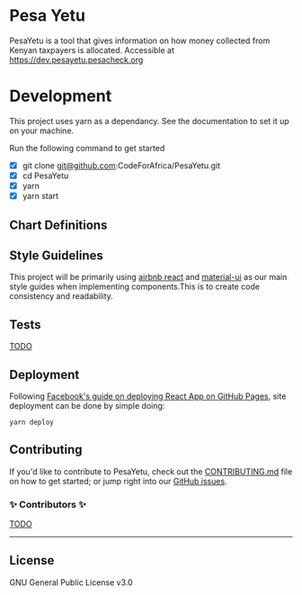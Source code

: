 # Pesa Yetu
PesaYetu is a tool that gives information on how money collected from Kenyan taxpayers is allocated. Accessible at https://dev.pesayetu.pesacheck.org

# Development

This project uses yarn as a dependancy. See the documentation to set it up on your machine.

Run the following command to get started

- [x] git clone git@github.com:CodeForAfrica/PesaYetu.git
- [x] cd PesaYetu
- [x] yarn
- [x] yarn start

## Chart Definitions




## Style Guidelines

This project will be primarily using [airbnb react](https://github.com/airbnb/javascript/tree/master/react) and [material-ui](https://material-ui.com/) as our main style guides when implementing components.This is to create code consistency and readability.

## Tests

[TODO](https://github.com/facebook/create-react-app/blob/master/packages/react-scripts/template/README.md#running-tests)

## Deployment

Following [Facebook's guide on deploying React App on GitHub Pages](https://github.com/facebook/create-react-app/blob/master/packages/react-scripts/template/README.md#github-pages), site deployment can be done by simple doing:

```shell
yarn deploy
```

## Contributing

If you'd like to contribute to PesaYetu, check out the [CONTRIBUTING.md](./CONTRIBUTING.md) file on how to get started; or jump right into our [GitHub issues](issues).


### ✨ Contributors ✨

[TODO](https://www.npmjs.com/package/all-contributors-cli)

---

## License

GNU General Public License v3.0
